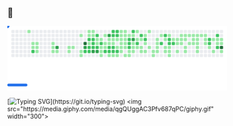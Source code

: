 ##  👋

<!--
**eldensokoli/eldensokoli** is a ✨ _special_ ✨ repository because its `README.md` (this file) appears on your GitHub profile.

Here are some ideas to get you started:

- 🔭 I’m currently working on ...
- 🌱 I’m currently learning ...
- 👯 I’m looking to collaborate on ...
- 🤔 I’m looking for help with ...
- 💬 Ask me about ...
- 📫 How to reach me: ...
- 😄 Pronouns: ...
- ⚡ Fun fact: ...
-->

<picture>
  <source
    media="(prefers-color-scheme: dark)"
    srcset="example/dark.svg"
  />
  <source
    media="(prefers-color-scheme: light)"
    srcset="example/light.svg"
  />
  <img alt="Breakout Game" src="example/light.svg" />
</picture>

[![Typing SVG](https://readme-typing-svg.herokuapp.com?size=22&duration=3000&color=00F700&lines=Cloud+Solution+Engineer;DevOps+Engineer;CI/CD+Pipeline+Automator;)](https://git.io/typing-svg)
<img src="https://media.giphy.com/media/qgQUggAC3Pfv687qPC/giphy.gif" width="300">